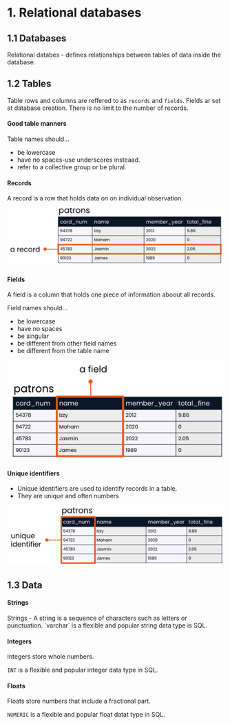 # 1. Relational databases

## 1.1 Databases

Relational databes - defines relationships between tables of data inside the database.

## 1.2 Tables

Table rows and columns are reffered to as `records` and `fields`.
Fields ar set at database creation. There is no limit to the number of records.

<h4>Good table manners</h4>

Table names should...

- be lowercase
- have no spaces-use underscores insteaad.
- refer to a collective group or be plural.

<h4>Records</h4>

A record is a row that holds data on on individual observation.

<img src="./record.png" width="650px">

<h4>Fields</h4>

A field is a column that holds one piece of information aboout all records.

Field names should...

- be lowercase
- have no spaces
- be singular
- be different from other field names
- be different from the table name

<img src="./fields.png" width="650px">

<h4>Unique identifiers</h4>

- Unique identifiers are used to identify records in a table.
- They are unique and often numbers

<img src="./unique identifiers.png" width="650px">

## 1.3 Data

<h4>Strings</h4>
Strings - A string is a sequence of characters such as letters or punctuation.
`varchar` is a flexible and popular string data type is SQL.

<h4>Integers</h4>
Integers store whole numbers.

`INT` is a flexible and popular integer data type in SQL.

<h4>Floats</h4>
Floats store numbers that include a fractional part.

`NUMERIC` is a flexible and popular float datat type in SQL.

